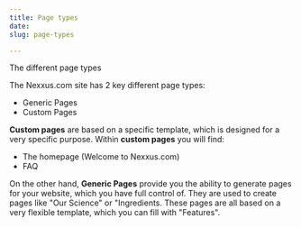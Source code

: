 ```yaml
---
title: Page types
date: 
slug: page-types

---
```

The different page types

The Nexxus.com site has 2 key different page types:

* Generic Pages
* Custom Pages

**Custom pages** are based on a specific template, which is designed for a very specific purpose. Within **custom pages** you will find:

* The homepage (Welcome to Nexxus.com)
* FAQ

On the other hand, **Generic Pages** provide you the ability to generate pages for your website, which you have full control of. They are used to create pages like "Our Science" or "Ingredients. These pages are all based on a very flexible template, which you can fill with "Features".
